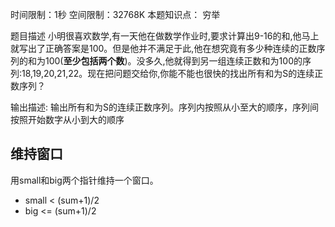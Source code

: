 时间限制：1秒 空间限制：32768K
本题知识点： 穷举

题目描述
小明很喜欢数学,有一天他在做数学作业时,要求计算出9-16的和,他马上就写出了正确答案是100。但是他并不满足于此,他在想究竟有多少种连续的正数序列的和为100(**至少包括两个数**)。没多久,他就得到另一组连续正数和为100的序列:18,19,20,21,22。现在把问题交给你,你能不能也很快的找出所有和为S的连续正数序列？

输出描述:
输出所有和为S的连续正数序列。序列内按照从小至大的顺序，序列间按照开始数字从小到大的顺序

## 维持窗口

用small和big两个指针维持一个窗口。
+ small < (sum+1)/2
+ big <= (sum+1)/2